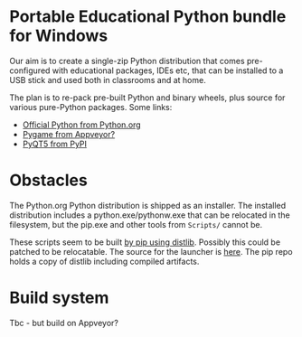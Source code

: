 # Portable Educational Python bundle for Windows

Our aim is to create a single-zip Python distribution that comes pre-configured with educational packages, IDEs etc, that can be installed to a USB stick and used both in classrooms and at home.

The plan is to re-pack pre-built Python and binary wheels, plus source for various pure-Python packages. Some links:

* [Official Python from Python.org](https://www.python.org/ftp/python/3.5.1/)
* [Pygame from Appveyor?](https://ci.appveyor.com/project/pygame/pygame-temp-m8dun)
* [PyQT5 from PyPI](https://pypi.python.org/pypi/PyQt5/5.6)

# Obstacles

The Python.org Python distribution is shipped as an installer. The installed distribution includes a python.exe/pythonw.exe that can be relocated in the filesystem, but the pip.exe and other tools from `Scripts/` cannot be.

These scripts seem to be built [by pip using distlib](https://github.com/pypa/pip/blob/281eb61b09d87765d7c2b92f6982b3fe76ccb0af/pip/_vendor/distlib/scripts.py). Possibly this could be patched to be relocatable. The source for the launcher is [here](https://bitbucket.org/vinay.sajip/distlib/src/tip/PC/). The pip repo holds a copy of distlib including compiled artifacts. 

# Build system

Tbc - but build on Appveyor?
